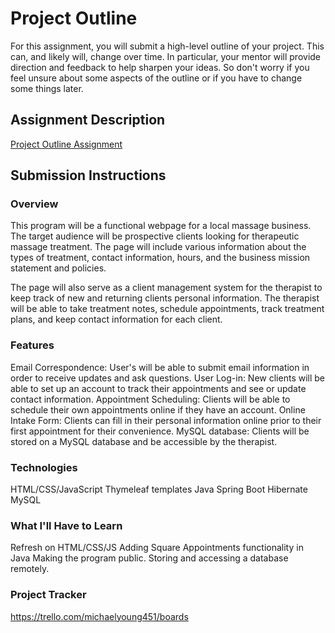 # Project Outline
For this assignment, you will submit a high-level outline of your project. This can, and likely will, change over time. In particular, your mentor will provide direction and feedback to help sharpen your ideas. So don't worry if you feel unsure about some aspects of the outline or if you have to change some things later.

## Assignment Description
[Project Outline Assignment](https://education.launchcode.org/liftoff/modules/assignments/project-outline)

## Submission Instructions

### Overview
This program will be a functional webpage for a local massage business. The target audience will be prospective clients looking for therapeutic massage treatment. The page will include various information about the types of treatment, contact information, hours, and the business mission statement and policies.

The page will also serve as a client management system for the therapist to keep track of new and returning clients personal information.  The therapist will be able to take treatment notes, schedule appointments, track treatment plans, and keep contact information for each client.
### Features
Email Correspondence: User's will be able to submit email information in order to receive updates and ask questions.
User Log-in: New clients will be able to set up an account to track their appointments and see or update contact information.
Appointment Scheduling: Clients will be able to schedule their own appointments online if they have an account.
Online Intake Form: Clients can fill in their personal information online prior to their first appointment for their convenience.
MySQL database: Clients will be stored on a MySQL database and be accessible by the therapist.
### Technologies
HTML/CSS/JavaScript
Thymeleaf templates
Java
Spring Boot
Hibernate
MySQL
### What I'll Have to Learn
Refresh on HTML/CSS/JS
Adding Square Appointments functionality in Java
Making the program public.
Storing and accessing a database remotely.
### Project Tracker
https://trello.com/michaelyoung451/boards
